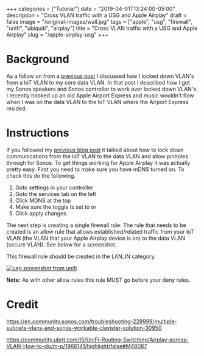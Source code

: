 +++
categories = ["Tutorial"]
date = "2019-04-01T13:24:00-05:00"
description = "Cross VLAN traffic with a USG and Apple Airplay"
draft = false
image = "/original-images/wall.jpg"
tags = ["apple", "usg", "firewall", "unifi", "ubiquiti", "airplay"]
title = "Cross VLAN traffic with a USG and Apple Airplay"
slug = "/apple-airplay-usg"
+++

# Background
As a follow on from a [previous post](/sonos-usg-firewall-ports) I discussed how I locked down VLAN's from a IoT VLAN to my core data VLAN.  In that post I described how I got my Sonos speakers and Sonos controller to work over locked down VLAN's.  I recently hooked up an old Apple Airport Express and music wouldn't flow when I was on the data VLAN to the IoT VLAN where the Airport Express resided.

# Instructions
If you followed my [previous blog post](/sonos-usg-firewall-ports) it talked about how to lock down communications from the IoT VLAN to the data VLAN and allow pinholes through for Sonos.  To get things working for Apple Airplay it was actually pretty easy.  First you need to make sure you have mDNS turned on.  To check this do the following.

1. Goto settings in your controller
2. Goto the services tab on the left
3. Click MDNS at the top
4. Make sure the toggle is set to `On`
5. Click apply changes 

The next step is creating a single firewall rule.  The rule that needs to be created is an allow rule that allows established/related traffic from your IoT VLAN (the VLAN that your Apple Airplay device is on) to the data VLAN (secure VLAN).  See below for a screenshot.

This firewall rule should be created in the LAN_IN category.

[![usg screenshot from unifi](/images/usg-apple-airplay-1-medium.jpg)](/images/usg-apple-airplay-1-medium.jpg)

**Note:**  As with other allow rules this rule MUST go before your deny rules.

# Credit
https://en.community.sonos.com/troubleshooting-228999/multiple-subnets-vlans-and-sonos-workable-clavister-solution-30950

https://community.ubnt.com/t5/UniFi-Routing-Switching/Airplay-across-VLAN-How-to-do/m-p/1966141/highlight/false#M48087

